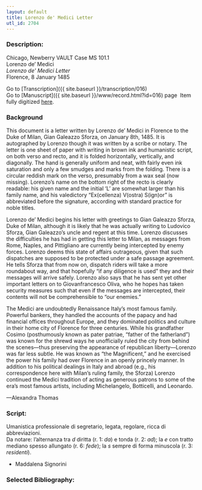 ```yaml
---
layout: default
title: Lorenzo de' Medici Letter
utl_id: 2704
---
```


###  Description:

Chicago, Newberry VAULT Case MS 101.1<br>
Lorenzo de’ Medici<br>
_Lorenzo de' Medici Letter_<br>
Florence, 8 January 1485

Go to [Transcription]({{ site.baseurl }}/transcription/016)<br>
Go to [Manuscript]({{ site.baseurl }}/www/record.html?id=016) page 
Item fully digitized [here](https://collections.newberry.org/asset-management/2KXJ8ZSJCOE70).


### Background 

This document is a letter written by Lorenzo de’ Medici in Florence to the Duke of Milan, Gian Galeazzo Sforza, on January 8th, 1485. It is autographed by Lorenzo though it was written by a scribe or notary. The letter is one sheet of paper with writing in brown ink and humanistic script, on both verso and recto, and it is folded horizontally, vertically, and diagonally. The hand is generally uniform and neat, with fairly even ink saturation and only a few smudges and marks from the folding. There is a circular reddish mark on the verso, presumably from a wax seal (now missing). Lorenzo’s name on the bottom right of the recto is clearly readable: his given name and the initial ‘L’ are somewhat larger than his family name, and his valedictory “Ex(cellenza) V(ostra) S(ign)or” is abbreviated before the signature, according with standard practice for noble titles.

Lorenzo de’ Medici begins his letter with greetings to Gian Galeazzo Sforza, Duke of Milan, although it is likely that he was actually writing to Ludovico Sforza, Gian Galeazzo’s uncle and regent at this time. Lorenzo discusses the difficulties he has had in getting this letter to Milan, as messages from Rome, Naples, and Pittigliano are currently being intercepted by enemy forces. Lorenzo deems this state of affairs outrageous, given that such dispatches are supposed to be protected under a safe passage agreement. He tells Sforza that from now on, dispatch riders will take a more roundabout way, and that hopefully “if any diligence is used” they and their messages will arrive safely. Lorenzo also says that he has sent yet other important letters on to Giovanfrancesco Oliva, who he hopes has taken security measures such that even if the messages are intercepted, their contents will not be comprehensible to “our enemies.”

The Medici are undoubtedly Renaissance Italy’s most famous family. Powerful bankers, they handled the accounts of the papacy and had financial offices throughout Europe, and they dominated politics and culture in their home city of Florence for three centuries. While his grandfather Cosimo (posthumously known as pater patriae, “father of the fatherland”) was known for the shrewd ways he unofficially ruled the city from behind the scenes—thus preserving the appearance of republican liberty—Lorenzo was far less subtle. He was known as “the Magnificent,” and he exercised the power his family had over Florence in an openly princely manner. In addition to his political dealings in Italy and abroad (e.g., his correspondence here with Milan’s ruling family, the Sforza) Lorenzo continued the Medici tradition of acting as generous patrons to some of the era’s most famous artists, including Michelangelo, Botticelli, and Leonardo.

—Alexandra Thomas


###  Script:

Umanistica professionale di segretario, legata, regolare, ricca di abbreviazioni.<br>
Da notare: l’alternanza tra _d_ diritta (r. 1: _da_) e tonda (r. 2: _ad_); la _e_ con tratto mediano spesso allungato (r. 6: _fede_); la _s_ sempre di forma minuscola (r. 3: _residenti_).<br>
- Maddalena Signorini

###  Selected Bibliography:
